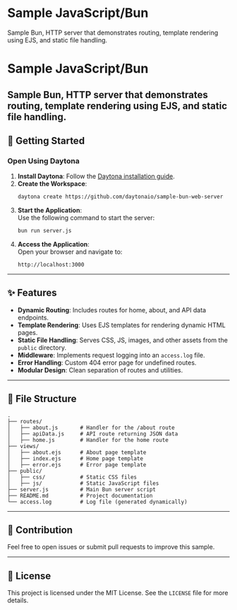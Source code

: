 # Sample JavaScript/Bun

Sample Bun, HTTP server that demonstrates routing, template rendering using EJS, and static file handling. 
# Sample JavaScript/Bun

Sample Bun, HTTP server that demonstrates routing, template rendering using EJS, and static file handling. 
---

## 🚀 Getting Started  

### Open Using Daytona  

1. **Install Daytona**: Follow the [Daytona installation guide](https://www.daytona.io/docs/installation/installation/).  
2. **Create the Workspace**:  
   ```bash  
   daytona create https://github.com/daytonaio/sample-bun-web-server
   ```  
<!-- 3. **Install Bun**:  
   Follow the [Bun installation guide](https://bun.sh/docs/installation) to install Bun on your system.   -->
<!-- 4. **Install Dependencies**:  
   Run the following command to install the project dependencies:  
   ```bash  
   bun install  
   ```   -->
3. **Start the Application**:  
   Use the following command to start the server:  
   ```bash  
   bun run server.js  
   ```  

4. **Access the Application**:  
   Open your browser and navigate to:  
   ```
   http://localhost:3000
   ```

---

## ✨ Features  

- **Dynamic Routing**: Includes routes for home, about, and API data endpoints.  
- **Template Rendering**: Uses EJS templates for rendering dynamic HTML pages.  
- **Static File Handling**: Serves CSS, JS, images, and other assets from the `public` directory.  
- **Middleware**: Implements request logging into an `access.log` file.  
- **Error Handling**: Custom 404 error page for undefined routes.  
- **Modular Design**: Clean separation of routes and utilities.  

---

## 📂 File Structure  

```
.
├── routes/
│   ├── about.js       # Handler for the /about route
│   ├── apiData.js     # API route returning JSON data
│   ├── home.js        # Handler for the home route
├── views/
│   ├── about.ejs      # About page template
│   ├── index.ejs      # Home page template
│   ├── error.ejs      # Error page template
├── public/
│   ├── css/           # Static CSS files
│   ├── js/            # Static JavaScript files
├── server.js          # Main Bun server script
├── README.md          # Project documentation
└── access.log         # Log file (generated dynamically)
```

---

## 🤝 Contribution  

Feel free to open issues or submit pull requests to improve this sample.

---

## 📝 License  

This project is licensed under the MIT License. See the `LICENSE` file for more details.
